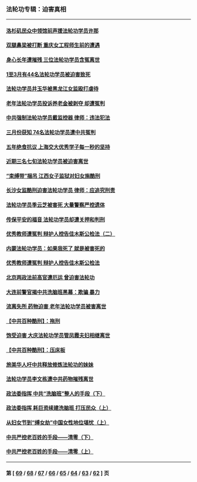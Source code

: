 ### 法轮功专辑：迫害真相
---
#### [洛杉矶民众中领馆前声援法轮功学员许那](../../pages/nf4379/n13710251.md?04160430) 
#### [双腿鼻梁被打断 重庆女工程师生前的遭遇](../../pages/nf4379/n13709854.md?04160430) 
#### [身心长年遭摧残 三位法轮功学员含冤离世](../../pages/nf4379/n13692679.md?04160430) 
#### [1至3月有44名法轮功学员被迫害致死](../../pages/nf4379/n13704649.md?04160430) 
#### [法轮功学员井玉华被黑龙江女监殴打虐待](../../pages/nf4379/n13709102.md?04160430) 
#### [老年法轮功学员投诉养老金被剥夺 却遭冤判](../../pages/nf4379/n13697069.md?04160430) 
#### [中共强制法轮功学员戴监控器 律师：违法犯法](../../pages/nf4379/n13699665.md?04160430) 
#### [三月份获知 74名法轮功学员遭中共冤判](../../pages/nf4379/n13694951.md?04160430) 
#### [五年绝食抗议 上海交大优秀学子每一秒的坚持](../../pages/nf4379/n13669136.md?04160430) 
#### [近期三名七旬法轮功学员被迫害离世](../../pages/nf4379/n13688715.md?04160430) 
#### [“束缚带”捆吊 江西女子监狱对妇女施酷刑](../../pages/nf4379/n13682860.md?04160430) 
#### [长沙女监酷刑迫害法轮功学员 律师：应追究刑责](../../pages/nf4379/n13684077.md?04160430) 
#### [法轮功学员季云芝被害死 大量警察严控遗体](../../pages/nf4379/n13683424.md?04160430) 
#### [传保平安的福音 法轮功学员却遭关押和判刑](../../pages/nf4379/n13678842.md?04160430) 
#### [优秀教师遭冤判 辩护人控告佳木斯公检法（二）](../../pages/nf4379/n13672516.md?04160430) 
#### [内蒙法轮功学员：如果我死了 就是被害死的](../../pages/nf4379/n13672964.md?04160430) 
#### [优秀教师遭冤判 辩护人控告佳木斯公检法](../../pages/nf4379/n13667637.md?04160430) 
#### [北京两政法前高官遭厄运 曾迫害法轮功](../../pages/nf4379/n13664915.md?04160430) 
#### [大连前警官揭中共洗脑班黑幕：欺骗 暴力](../../pages/nf4379/n13662506.md?04160430) 
#### [流离失所 药物迫害 老年法轮功学员被害离世](../../pages/nf4379/n13660094.md?04160430) 
#### [【中共百种酷刑】：拖刑](../../pages/nf4379/n13656048.md?04160430) 
#### [饱受迫害 大庆法轮功学员管凤霞夫妇相继离世](../../pages/nf4379/n13653590.md?04160430) 
#### [【中共百种酷刑】：压床板](../../pages/nf4379/n13647678.md?04160430) 
#### [旅美华人吁中共释放修炼法轮功的妹妹](../../pages/nf4379/n13650621.md?04160430) 
#### [法轮功学员李文栋遭中共药物摧残离世](../../pages/nf4379/n13645413.md?04160430) 
#### [政法委指挥 中共“洗脑班”整人的手段（下）](../../pages/nf4379/n13642928.md?04160430) 
#### [政法委指挥 耗巨资续建洗脑班 打压民众（上）](../../pages/nf4379/n13636730.md?04160430) 
#### [从妇女节到“缚女劫”中国女性地位堪忧（上）](../../pages/nf4379/n13639944.md?04160430) 
#### [中共严控老百姓的手段——清零（下）](../../pages/nf4379/n13628364.md?04160430) 
#### [中共严控老百姓的手段——清零（上）](../../pages/nf4379/n13623997.md?04160430) 

---
#### 第 [ [69](./69.md?04160430) / [68](./68.md?04160430) / [67](./67.md?04160430) / [66](./66.md?04160430) / [65](./65.md?04160430) / [64](./64.md?04160430) / [63](./63.md?04160430) / [62](./62.md?04160430) ] 页
